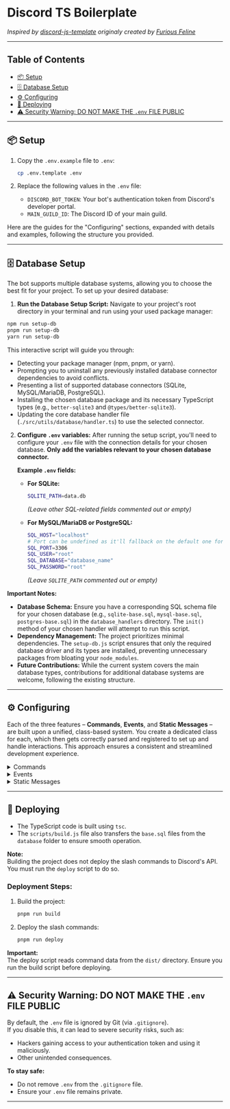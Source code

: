 # Discord TS Boilerplate

*Inspired by [discord-js-template](https://github.com/Maximus7474/discord-js-template) originaly created by [Furious Feline](https://github.com/FissionFeline)*

---

## Table of Contents
  - [📦 Setup](#-setup)
  - [🗄️ Database Setup](#️-database-management)
  - [⚙️ Configuring](#️-configuring)
  - [🚀 Deploying](#-deploying)
  - [⚠️ Security Warning: DO NOT MAKE THE `.env` FILE PUBLIC](#️-security-warning-do-not-make-the-env-file-public)

---

## 📦 Setup

1. Copy the `.env.example` file to `.env`:
   ```bash
   cp .env.template .env
   ```

2. Replace the following values in the `.env` file:
   - `DISCORD_BOT_TOKEN`: Your bot's authentication token from Discord's developer portal.
   - `MAIN_GUILD_ID`: The Discord ID of your main guild.

Here are the guides for the "Configuring" sections, expanded with details and examples, following the structure you provided.

-----

## 🗄️ Database Setup

The bot supports multiple database systems, allowing you to choose the best fit for your project. To set up your desired database:

1.  **Run the Database Setup Script:**
   Navigate to your project's root directory in your terminal and run using your used package manager:

   ```bash
   npm run setup-db
   pnpm run setup-db
   yarn run setup-db
   ```

   This interactive script will guide you through:

   * Detecting your package manager (npm, pnpm, or yarn).
   * Prompting you to uninstall any previously installed database connector dependencies to avoid conflicts.
   * Presenting a list of supported database connectors (SQLite, MySQL/MariaDB, PostgreSQL).
   * Installing the chosen database package and its necessary TypeScript types (e.g., `better-sqlite3` and `@types/better-sqlite3`).
   * Updating the core database handler file (`./src/utils/database/handler.ts`) to use the selected connector.

2.  **Configure `.env` variables:**
    After running the setup script, you'll need to configure your `.env` file with the connection details for your chosen database. **Only add the variables relevant to your chosen database connector.**

    **Example `.env` fields:**

      * **For SQLite:**

        ```bash
        SQLITE_PATH=data.db
        ```

        *(Leave other SQL-related fields commented out or empty)*

      * **For MySQL/MariaDB or PostgreSQL:**

        ```bash
        SQL_HOST="localhost"
        # Port can be undefined as it'll fallback on the default one for the system
        SQL_PORT=3306
        SQL_USER="root"
        SQL_DATABASE="database_name"
        SQL_PASSWORD="root"
        ```

        *(Leave `SQLITE_PATH` commented out or empty)*

**Important Notes:**

  * **Database Schema:** Ensure you have a corresponding SQL schema file for your chosen database (e.g., `sqlite-base.sql`, `mysql-base.sql`, `postgres-base.sql`) in the `database_handlers` directory. The `init()` method of your chosen handler will attempt to run this script.
  * **Dependency Management:** The project prioritizes minimal dependencies. The `setup-db.js` script ensures that only the required database driver and its types are installed, preventing unnecessary packages from bloating your `node_modules`.
  * **Future Contributions:** While the current system covers the main database types, contributions for additional database systems are welcome, following the existing structure.

---

## ⚙️ Configuring

Each of the three features – **Commands**, **Events**, and **Static Messages** – are built upon a unified, class-based system. You create a dedicated class for each, which then gets correctly parsed and registered to set up and handle interactions. This approach ensures a consistent and streamlined development experience.

<details>
   <summary>Commands</summary>

   Creating commands is simplified to the best extent possible. The base structure is that all commands located in `src/commands/` will be loaded as long as they're built with the `SlashCommand` class. This is required to properly load commands to the Discord API and also appropriately handle callbacks to ensure easy and smooth operation.

   ### How Commands Work

   Commands are defined using the `SlashCommand` class. This class encapsulates all the necessary information for a Discord slash command, including its data (name, description, options), the logic to execute when the command is called, and optional setup and autocomplete functionalities.

   The bot automatically discovers and registers all `SlashCommand` instances found in the `src/commands/` directory. During deployment, these commands are sent to the Discord API, making them available in your server.

   ### Example Command (`src/commands/ping.ts`)

   ```typescript
   // Adjust path if needed
   import { SlashCommandBuilder } from 'discord.js';
   import SlashCommand from '../structures/SlashCommand'; 
   import { Logger } from '../utils/logger';
   import { DiscordClient } from '../types/customTypes';

   export default new SlashCommand({
      name: 'ping',
      // Set to true if this command should only exist in your MAIN_GUILD_ID
      guildSpecific: false,
      slashcommand: new SlashCommandBuilder()
         .setName('ping')
         .setDescription('Replies with Pong!'),
      callback: async (logger: Logger, client: DiscordClient, interaction) => {
         await interaction.reply('Pong!');
         logger.info('Ping command executed successfully.');
      },
      setup: async (logger: Logger, client: DiscordClient) => {
         // Optional setup logic for this specific command, runs once when the bot starts
         logger.debug('Ping command setup complete.');
      },
      autocomplete: async (logger: Logger, client: DiscordClient, interaction) => {
         // Optional autocomplete logic for options
         const focusedValue = interaction.options.getFocused();
         const choices = ['one', 'two', 'three'];
         const filtered = choices.filter(choice => choice.startsWith(focusedValue));
         await interaction.respond(
            filtered.map(choice => ({ name: choice, value: choice })),
         );
      }
   });
   ```

   **Key Points:**

   * **`name`**: A unique identifier for your command.
   * **`guildSpecific`**: If `true`, the command will only be registered in the guild specified by `MAIN_GUILD_ID` in your `.env` file. Otherwise, it will be global.
   * **`slashcommand`**: This uses `SlashCommandBuilder` from `discord.js` to define the command's appearance and options in Discord.
   * **`callback`**: This function is executed whenever a user invokes the slash command. It receives a `Logger` instance, the `DiscordClient`, and the `ChatInputCommandInteraction`.
   * **`setup` (Optional)**: This function runs once when the bot starts, after the command has been loaded. It's useful for any initialization specific to this command (e.g., fetching data, setting up persistent listeners).
   * **`autocomplete` (Optional)**: If your command has options with `setAutocomplete(true)`, this function will be called when a user types into that option, allowing you to provide dynamic suggestions.

</details>

<details>
   <summary>Events</summary>

   Events are fundamental for a Discord bot to react to various activities, such as messages being sent, users joining, or reactions being added. The base structure is that all event handlers located in `src/events/` will be loaded as long as they're built with the `EventHandler` class. This is required to properly register event listeners with the Discord client.

   ### How Events Work

   Event handlers are defined using the `EventHandler` class. This class allows you to specify which Discord event you want to listen to, whether it should trigger "on" every occurrence or "once," and the callback function to execute when the event fires.

   The bot automatically scans the `src/events/` directory, loads all `EventHandler` instances, and registers them with the Discord client.

   ### Example Event (`src/events/ready.ts`)

   ```typescript
   import EventHandler from '../structures/EventHandler'; // Adjust path if needed
   import { Logger } from '../utils/logger'; // Adjust path if needed
   import { DiscordClient } from '../types/customTypes'; // Adjust path if needed

   export default new EventHandler({
      name: 'client-ready', // A unique name for your event handler
      eventName: 'ready', // The Discord.js event name (from ClientEvents)
      type: 'once', // 'on' for multiple triggers, 'once' for a single trigger
      callback: async (logger: Logger, client: DiscordClient) => {
         logger.info(`Logged in as ${client.user?.tag}!`);
         // You can perform actions here once the bot is ready
      },
      setup: async (logger: Logger, client: DiscordClient) => {
         // Optional setup logic for this specific event handler, runs once when loaded
         logger.debug('Ready event handler setup complete.');
      }
   });
   ```

   ### Example Event (`src/events/guildMemberAdd.ts`)

   ```typescript
   import EventHandler from '../structures/EventHandler'; // Adjust path if needed
   import { Logger } from '../utils/logger'; // Adjust path if needed
   import { DiscordClient } from '../types/customTypes'; // Adjust path if needed
   import { GuildMember } from 'discord.js';

   export default new EventHandler({
      name: 'member-join',
      eventName: 'guildMemberAdd',
      type: 'on',
      callback: async (logger: Logger, client: DiscordClient, member: GuildMember) => {
         logger.info(`New member joined: ${member.user.tag} in ${member.guild.name}`);
         // Example: Send a welcome message to a specific channel
         const welcomeChannel = member.guild.channels.cache.get('YOUR_WELCOME_CHANNEL_ID'); // Replace with your channel ID
         if (welcomeChannel && welcomeChannel.isTextBased()) {
               await welcomeChannel.send(`Welcome, ${member.user.tag}! Enjoy your stay.`);
         }
      }
   });
   ```

   **Key Points:**

   * **`name`**: A unique name for your event handler.
   * **`eventName`**: This must be a valid event name from `discord.js`'s `ClientEvents` interface (e.g., `'ready'`, `'messageCreate'`, `'interactionCreate'`).
   * **`type`**: Determines how many times the event listener will fire:
         * `'on'`: The callback will be executed every time the event occurs.
         * `'once'`: The callback will be executed only the first time the event occurs, then the listener is removed.
   * **`callback`**: The function that runs when the event is triggered. It receives a `Logger` instance, the `DiscordClient`, and any arguments specific to that Discord event (e.g., for `messageCreate`, it receives the `Message` object).
   * **`setup` (Optional)**: Similar to commands, this runs once when the event handler is loaded, allowing for any pre-initialization.

</details>

<details>
   <summary>Static Messages</summary>

   Static messages (or persistent messages) are a powerful feature for creating interactive and dynamic messages that remain in a channel and respond to user interactions (e.g., button clicks, select menu selections). The base structure is that all static message handlers located in `src/static_messages/` will be loaded as long as they're built with the `StaticMessage` class. This is required to properly set up the initial message and handle subsequent interactions.

   ### How Static Messages Work

   Static messages are defined using the `StaticMessage` class. This class is designed to:

   1.  **Initialize the message**: The `setup` function is responsible for sending or fetching the message that will be considered "static."
   2.  **Handle interactions**: The `callback` function responds to interactions (like button clicks) on that static message, based on `customIds`.

   The bot loads all `StaticMessage` instances from `src/static_messages/` and calls their `initialize` method to set up the messages. It then listens for interactions with matching `customIds` and dispatches them to the appropriate `handleInteraction` method.

   ### Example Static Message (`src/static_messages/rolePanel.ts`)

   ```typescript
   import { ActionRowBuilder, ButtonBuilder, ButtonStyle, TextChannel } from 'discord.js';
   import StaticMessage from '../structures/StaticMessage'; // Adjust path if needed
   import { Logger } from '../utils/logger'; // Adjust path if needed
   import { DiscordClient } from '../types/customTypes'; // Adjust path if needed

   export default new StaticMessage({
      name: 'role-panel', // A unique name for your static message handler
      customIds: ['give_role_button'], // Custom IDs this handler will listen for
      setup: async (logger: Logger, client: DiscordClient) => {
         const channelId = 'YOUR_CHANNEL_ID'; // Replace with the ID of the channel where the message should be
         const channel = client.channels.cache.get(channelId) as TextChannel;

         if (!channel) {
            logger.error(`Channel with ID ${channelId} not found for role-panel.`);
            return;
         }

         const row = new ActionRowBuilder<ButtonBuilder>()
            .addComponents(
               new ButtonBuilder()
                  .setCustomId('give_role_button')
                  .setLabel('Get Member Role')
                  .setStyle(ButtonStyle.Primary),
            );

         // Check if message already exists (optional, but good for persistence)
         // You might store message IDs in a database or a config file
         let message;
         try {
            // Attempt to fetch an existing message if you know its ID
            // For simplicity, this example just sends a new one or updates
            const messages = await channel.messages.fetch({ limit: 10 }); // Fetch recent messages
            message = messages.find(m => m.author.id === client.user?.id && m.content.includes('Click the button'));

            if (message) {
               await message.edit({ content: 'Click the button below to get the Member role!', components: [row] });
               logger.info(`Updated existing role panel message in ${channel.name}.`);
            } else {
               message = await channel.send({ content: 'Click the button below to get the Member role!', components: [row] });
               logger.info(`Sent new role panel message in ${channel.name}.`);
            }
         } catch (error) {
            logger.error('Failed to send/update role panel message:', error);
         }
      },
      callback: async (logger: Logger, client: DiscordClient, interaction) => {
         if (interaction.customId === 'give_role_button') {
            await interaction.deferReply({ ephemeral: true }); // Acknowledge the interaction
            const roleId = 'YOUR_MEMBER_ROLE_ID'; // Replace with your member role ID
            const role = interaction.guild?.roles.cache.get(roleId);

            if (!role) {
               await interaction.editReply('Role not found!');
               logger.warn(`Role with ID ${roleId} not found in guild ${interaction.guild?.name}.`);
               return;
            }

            if (interaction.member && interaction.member instanceof (await import('discord.js')).GuildMember) {
               if (interaction.member.roles.cache.has(roleId)) {
                  await interaction.editReply('You already have this role!');
               } else {
                  await interaction.member.roles.add(role);
                  await interaction.editReply(`You have been given the ${role.name} role!`);
                  logger.info(`${interaction.user.tag} received ${role.name} role.`);
               }
            } else {
               await interaction.editReply('Could not assign role. Are you in a guild?');
               logger.error('Interaction member is not a GuildMember.');
            }
         }
      }
   });
   ```

   **Key Points:**

   * **`name`**: A unique name for your static message handler.
   * **`customIds`**: An array of `customId` strings that this `StaticMessage` instance will respond to. These IDs are typically set on interactive components like `ButtonBuilder` or `SelectMenuBuilder`.
   * **`setup`**: This asynchronous function is crucial. It runs once when the bot starts and is responsible for:
      * Fetching or sending the static message to a specific channel.
      * Attaching interactive components (buttons, select menus) to the message.
      * (Optional but recommended) Logic to check if the message already exists to prevent sending duplicates on bot restarts.
   * **`callback` (Optional)**: This asynchronous function is executed when a user interacts with a component whose `customId` matches one in the `customIds` array for this `StaticMessage`. It receives a `Logger`, the `DiscordClient`, and the specific `ButtonInteraction` or `AnySelectMenuInteraction`.

</details>

-----

## 🚀 Deploying

- The TypeScript code is built using `tsc`.  
- The `scripts/build.js` file also transfers the `base.sql` files from the `database` folder to ensure smooth operation.

**Note:**  
Building the project does not deploy the slash commands to Discord's API. You must run the `deploy` script to do so.

### Deployment Steps:
1. Build the project:
   ```bash
   pnpm run build
   ```
2. Deploy the slash commands:
   ```bash
   pnpm run deploy
   ```

**Important:**  
The deploy script reads command data from the `dist/` directory. Ensure you run the build script before deploying.

---

## ⚠️ Security Warning: DO NOT MAKE THE `.env` FILE PUBLIC

By default, the `.env` file is ignored by Git (via `.gitignore`).  
If you disable this, it can lead to severe security risks, such as:

- Hackers gaining access to your authentication token and using it maliciously.
- Other unintended consequences.

**To stay safe:**
- Do not remove `.env` from the `.gitignore` file.
- Ensure your `.env` file remains private.

---
